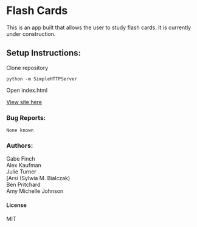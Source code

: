 # Flash Cards
This is an app built that allows the user to study flash cards.  It is currently
under construction.
## Setup Instructions:

Clone repository
```
python -m SimpleHTTPServer
```
Open index.html

[View site here](http://alexkaufman06.github.io/tech-vocab/index.html)

### Bug Reports:
```
None known
```
### Authors:
Gabe Finch  
Alex Kaufman  
Julie Turner  
[Arsi (Sylwia M. Bialczak)  
Ben Pritchard  
Amy Michelle Johnson  
#### License
MIT
